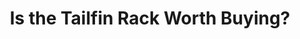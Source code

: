 ---
layout: community
category: community
title: "Is the Tailfin Rack Worth Buying?"
description: "Is the tailfin rack worth it?  Yes, definitely. No getting away from its expensive but it’s very good. I also have the mini panniers for mine and I’m happy with the setup as I don’t like bar bags."
isTopLevel: false
isSingleLevel: false
isArticle: false
datePublished: 2022-06-19 14:45:00 +0300
dateModified: 2022-06-19 14:45:00 +0300
published: false
---